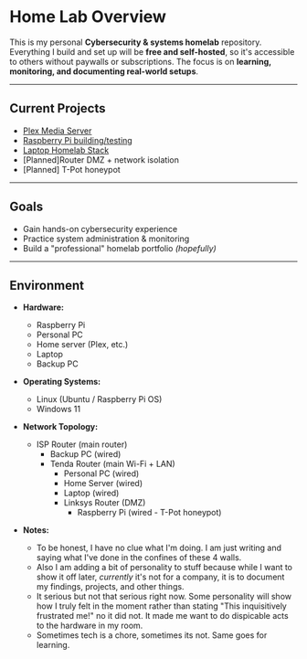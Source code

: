# Home Lab Overview

This is my personal **Cybersecurity & systems homelab** repository.
Everything I build and set up will be **free and self-hosted**, so it's accessible to others without paywalls or subscriptions.
The focus is on **learning, monitoring, and documenting real-world setups**.

---

## Current Projects
- [Plex Media Server](./plex-server/README.md)
- [Raspberry Pi building/testing](./raspberry-pi/README.md)
- [Laptop Homelab Stack](./Laptop%20Homelab%20Stack/README.md)
- [Planned]Router DMZ + network isolation
- [Planned] T-Pot honeypot

---

## Goals
- Gain hands-on cybersecurity experience
- Practice system administration & monitoring
- Build a "professional" homelab portfolio *(hopefully)*

---

## Environment
- **Hardware:**
  - Raspberry Pi
  - Personal PC
  - Home server (Plex, etc.)
  - Laptop
  - Backup PC
  
- **Operating Systems:**
  - Linux (Ubuntu / Raspberry Pi OS)
  - Windows 11
  
- **Network Topology:**
  - ISP Router (main router)  
    - Backup PC (wired)  
    - Tenda Router (main Wi-Fi + LAN)  
      - Personal PC (wired) 
      - Home Server (wired)
      - Laptop (wired)
      - Linksys Router (DMZ)  
        - Raspberry Pi (wired - T-Pot honeypot)

- **Notes:**
  - To be honest, I have no clue what I'm doing. I am just writing and saying what I've done in the confines of these 4 walls. 
  - Also I am adding a bit of personality to stuff because while I want to show it off later, *currently* it's not for a company, it is to document my findings, projects, and other things.
  - It serious but not that serious right now. Some personality will show how I truly felt in the moment rather than stating "This inquisitively frustrated me!" no it did not. It made me want to do dispicable acts to the hardware in my room. 
  - Sometimes tech is a chore, sometimes its not. Same goes for learning.

